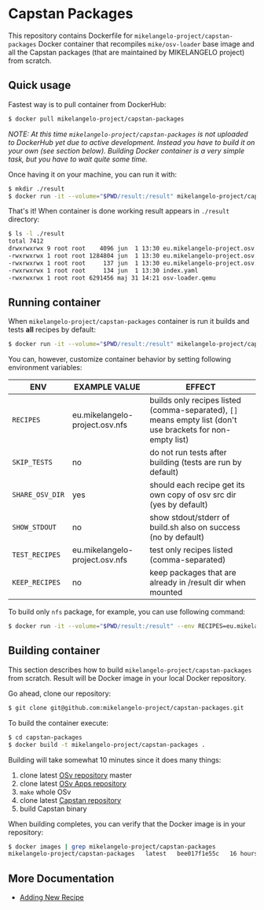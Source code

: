 # Capstan Packages
This repository contains Dockerfile for `mikelangelo-project/capstan-packages` Docker container that
recompiles `mike/osv-loader` base image and all the Capstan packages (that are maintained by
MIKELANGELO project) from scratch.

## Quick usage
Fastest way is to pull container from DockerHub:
```bash
$ docker pull mikelangelo-project/capstan-packages
```
*NOTE: At this time `mikelangelo-project/capstan-packages` is not uploaded to DockerHub yet due to active
development. Instead you have to build it on your own (see section below). Building Docker container
is a very simple task, but you have to wait quite some time.*

Once having it on your machine, you can run it with:
```bash
$ mkdir ./result
$ docker run -it --volume="$PWD/result:/result" mikelangelo-project/capstan-packages
```
That's it! When container is done working result appears in `./result` directory:
```bash
$ ls -l ./result
total 7412
drwxrwxrwx 9 root root    4096 jun  1 13:30 eu.mikelangelo-project.osv.bootstrap
-rwxrwxrwx 1 root root 1284804 jun  1 13:30 eu.mikelangelo-project.osv.bootstrap.mpm
-rwxrwxrwx 1 root root     137 jun  1 13:30 eu.mikelangelo-project.osv.bootstrap.yaml
-rwxrwxrwx 1 root root     134 jun  1 13:30 index.yaml
-rwxrwxrwx 1 root root 6291456 maj 31 14:21 osv-loader.qemu
```

## Running container
When `mikelangelo-project/capstan-packages` container is run it builds and tests **all** recipes by
default:
```bash
$ docker run -it --volume="$PWD/result:/result" mikelangelo-project/capstan-packages
```
You can, however, customize container behavior by setting following environment variables:

| ENV | EXAMPLE VALUE | EFFECT |
|-----|---------------|--------|
| `RECIPES` |  eu.mikelangelo-project.osv.nfs | builds only recipes listed (comma-separated), `[]` means empty list (don't use brackets for non-empty list) |
| `SKIP_TESTS` |  no | do not run tests after building (tests are run by default) |
| `SHARE_OSV_DIR` | yes | should each recipe get its own copy of osv src dir (yes by default) |
| `SHOW_STDOUT` | no | show stdout/stderr of build.sh also on success (no by default) |
| `TEST_RECIPES` | eu.mikelangelo-project.osv.nfs | test only recipes listed (comma-separated) |
| `KEEP_RECIPES` | no | keep packages that are already in /result dir when mounted |

To build only `nfs` package, for example, you can use following command:
```bash
$ docker run -it --volume="$PWD/result:/result" --env RECIPES=eu.mikelangelo-project.osv.nfs mikelangelo-project/capstan-packages
```

## Building container
This section describes how to build `mikelangelo-project/capstan-packages` from scratch. Result will
be Docker image in your local Docker repository.

Go ahead, clone our repository:
```bash
$ git clone git@github.com:mikelangelo-project/capstan-packages.git
```
To build the container execute:
```bash
$ cd capstan-packages
$ docker build -t mikelangelo-project/capstan-packages .
```
Building will take somewhat 10 minutes since it does many things:

1. clone latest [OSv repository](https://github.com/cloudius-systems/osv) master
2. clone latest [OSv Apps repository](https://github.com/cloudius-systems/osv-apps)
3. `make` whole OSv
4. clone latest [Capstan repository](https://github.com/mikelangelo-project/capstan)
5. build Capstan binary

When building completes, you can verify that the Docker image is in your repository:
```bash
$ docker images | grep mikelangelo-project/capstan-packages
mikelangelo-project/capstan-packages   latest   bee017f1e55c   16 hours ago   2.82 GB
```

## More Documentation
* [Adding New Recipe](doc/recipes.md)
